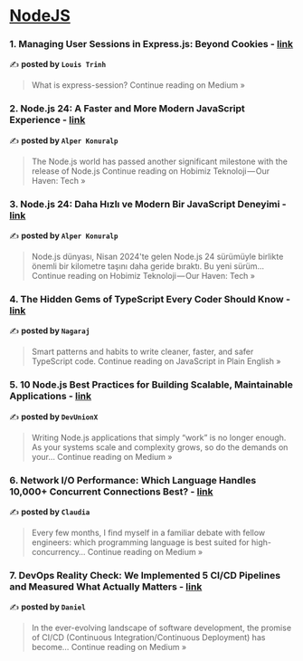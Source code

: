 
<h1><a href=https://medium.com/tag/nodejs/recommended target="_blank" rel="noopener noreferrer">NodeJS</a></h1>
<h3>1. Managing User Sessions in Express.js: Beyond Cookies - <a href="https://medium.com/@louistrinh/managing-user-sessions-in-express-js-beyond-cookies-0aab7144a06e?source=rss------nodejs-5" target="_blank" rel="noopener noreferrer">link</a></h3>

✍️ **posted by `Louis Trinh`**

<blockquote>What is express-session?
Continue reading on Medium »</blockquote>

<h3>2. Node.js 24: A Faster and More Modern JavaScript Experience - <a href="https://hobimiz-teknoloji.com/node-js-24-a-faster-and-more-modern-javascript-experience-e0575834eec4?source=rss------nodejs-5" target="_blank" rel="noopener noreferrer">link</a></h3>

✍️ **posted by `Alper Konuralp`**

<blockquote>The Node.js world has passed another significant milestone with the release of Node.js
Continue reading on Hobimiz Teknoloji — Our Haven: Tech »</blockquote>

<h3>3. Node.js 24: Daha Hızlı ve Modern Bir JavaScript Deneyimi - <a href="https://hobimiz-teknoloji.com/node-js-24-daha-h%C4%B1zl%C4%B1-ve-modern-bir-javascript-deneyimi-121886481221?source=rss------nodejs-5" target="_blank" rel="noopener noreferrer">link</a></h3>

✍️ **posted by `Alper Konuralp`**

<blockquote>Node.js dünyası, Nisan 2024'te gelen Node.js 24 sürümüyle birlikte önemli bir kilometre taşını daha geride bıraktı. Bu yeni sürüm…
Continue reading on Hobimiz Teknoloji — Our Haven: Tech »</blockquote>

<h3>4. The Hidden Gems of TypeScript Every Coder Should Know - <a href="https://javascript.plainenglish.io/the-hidden-gems-of-typescript-every-coder-should-know-835f2bac95f3?source=rss------nodejs-5" target="_blank" rel="noopener noreferrer">link</a></h3>

✍️ **posted by `Nagaraj`**

<blockquote>Smart patterns and habits to write cleaner, faster, and safer TypeScript code.
Continue reading on JavaScript in Plain English »</blockquote>

<h3>5. 10 Node.js Best Practices for Building Scalable, Maintainable Applications - <a href="https://medium.com/@DevUnionX/10-node-js-best-practices-for-building-scalable-maintainable-applications-30eb2c43103f?source=rss------nodejs-5" target="_blank" rel="noopener noreferrer">link</a></h3>

✍️ **posted by `DevUnionX`**

<blockquote>Writing Node.js applications that simply “work” is no longer enough. As your systems scale and complexity grows, so do the demands on your…
Continue reading on Medium »</blockquote>

<h3>6. Network I/O Performance: Which Language Handles 10,000+ Concurrent Connections Best? - <a href="https://medium.com/@vermatanisha670/network-i-o-performance-which-language-handles-10-000-concurrent-connections-best-1dad96fe7bb5?source=rss------nodejs-5" target="_blank" rel="noopener noreferrer">link</a></h3>

✍️ **posted by `Claudia`**

<blockquote>Every few months, I find myself in a familiar debate with fellow engineers: which programming language is best suited for high-concurrency…
Continue reading on Medium »</blockquote>

<h3>7. DevOps Reality Check: We Implemented 5 CI/CD Pipelines and Measured What Actually Matters - <a href="https://medium.com/@vermatanisha668/devops-reality-check-we-implemented-5-ci-cd-pipelines-and-measured-what-actually-matters-809360493444?source=rss------nodejs-5" target="_blank" rel="noopener noreferrer">link</a></h3>

✍️ **posted by `Daniel`**

<blockquote>In the ever-evolving landscape of software development, the promise of CI/CD (Continuous Integration/Continuous Deployment) has become…
Continue reading on Medium »</blockquote>

